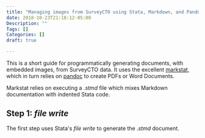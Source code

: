 ```yaml
---
title: "Managing images from SurveyCTO using Stata, Markdown, and Pandoc"
date: 2018-10-23T21:18:12-05:00
Description: ""
Tags: []
Categories: []
draft: true

---
```


This is a short guide for programmatically generating documents,
with embedded images, from SurveyCTO data. It uses the excellent
[markstat](https://data.princeton.edu/stata/markdown), which in
turn relies on [pandoc](https://pandoc.org/) to create PDFs or Word Documents.

Markstat relies on executing a *.stmd* file which mixes
Markdown documentation with indented Stata code. 

## Step 1: *file write*
The first step uses Stata's *file write* to generate the *.stmd* document.

